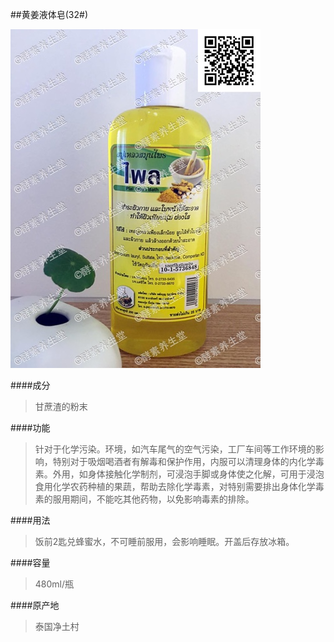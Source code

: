 ##黄姜液体皂(32#)

![黄姜液体皂](images/032_mark.jpg)

####成分
>甘蔗渣的粉末

####功能
>针对于化学污染。环境，如汽车尾气的空气污染，工厂车间等工作环境的影响，特别对于吸烟喝酒者有解毒和保护作用，内服可以清理身体的内化学毒素。外用，如身体接触化学制剂，可浸泡手脚或身体使之化解，可用于浸泡食用化学农药种植的果蔬，帮助去除化学毒素，对特别需要排出身体化学毒素的服用期间，不能吃其他药物，以免影响毒素的排除。

####用法
>饭前2匙兑蜂蜜水，不可睡前服用，会影响睡眠。开盖后存放冰箱。

####容量
>480ml/瓶

####原产地
>泰国净土村 